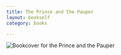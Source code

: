 ```yaml
---
title: The Prince and the Pauper
layout: bookself
category: books

---
```


![Bookcover for the Prince and the
 Pauper](/resources/images/books/0375761128.jpg "The Prince and the Pauper")
